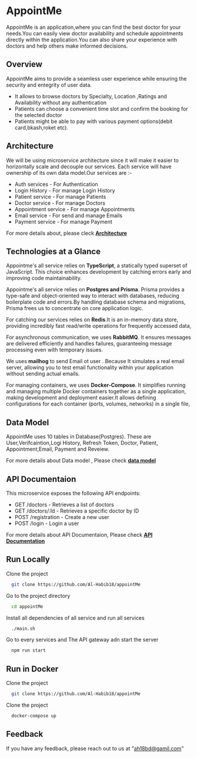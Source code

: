 <!-- @format -->

# AppointMe

AppointMe is an application,where you can find the best doctor for your needs.You can easily view doctor availability and schedule appointments directly within the application.You can also share your experience with doctors and help others make informed decisions.

## Overview

AppointMe aims to provide a seamless user experience while ensuring the security and entegrity of user data.

-   It allows to browse doctors by Specialty, Location ,Ratings and Availability without any authentication
-   Patients can choose a convenient time slot and confirm the booking for the selected doctor
-   Patients might be able to pay with various payment options(debit card,bkash,roket etc).

## Architecture

We will be using microservice architecture since it will make it easier to horizontally scale and decouple our services. Each service will have ownership of its own data model.Our services are :-

-   Auth services - For Authentication
-   Login History - For manage Login History
-   Patient service - For manage Patients
-   Doctor service - For manage Doctors
-   Appointment service - For manage Appointments
-   Email service - For send and manage Emails
-   Payment service - For manage Payment

For more details about, please cleck [**Architecture**](https://docs.google.com/document/d/1eGwSzCzGQxYLf1NGtKipZXlIxo0nABMrd8u51whl9y8/edit?usp=sharing)

## Technologies at a Glance

Appointme's all service relies on **TypeScript**, a statically typed superset of JavaScript. This choice enhances development by catching errors early and improving code maintainability.

Appointme's all service relies on **Postgres and Prisma**. Prisma provides a type-safe and object-oriented way to interact with databases, reducing boilerplate code and errors.By handling database schema and migrations, Prisma frees us to concentrate on core application logic.

For catching our services relies on **Redis**.It is an in-memory data store, providing incredibly fast read/write operations for frequently accessed data,

For asynchronous communication, we uses **RabbitMQ**. It ensures messages are delivered efficiently and handles failures, guaranteeing message processing even with temporary issues.

We uses **mailhog** to send Email ot user . Because It simulates a real email server, allowing you to test email functionality within your application without sending actual emails.

For managing containers, we uses **Docker-Compose**. It simplifies running and managing multiple Docker containers together as a single application, making development and deployment easier.It allows defining configurations for each container (ports, volumes, networks) in a single file,

## Data Model

AppointMe uses 10 tables in Database(Postgres). These are User,Verifcaintion,Logi History, Refresh Token, Doctor, Patient, Appointment,Email, Payment and Reveiew.

For more details about Data model , Please check [**data model**](https://drive.google.com/file/d/1InKaUokdoUjqcWo_5QDcdH0yXqOxEWuK/view?usp=sharing)

## API Documentaion

This microservice exposes the following API endpoints:

-   GET /doctors - Retrieves a list of doctors
-   GET /doctors/:Id - Retrieves a specific doctor by ID
-   POST /registration - Create a new user
-   POST /login - Login a user

For more details about API Documentaion, Please check [**API Documentation**](https://documenter.getpostman.com/view/27184751/2sA3JF9ip9)

## Run Locally

Clone the project

```bash
  git clone https://github.com/Al-Habib18/appointMe
```

Go to the project directory

```bash
  cd appointMe
```

Install all dependencies of all service and run all services

```bash
  ./main.sh
```

Go to every services and The API gateway adn start the server

```bash
  npm run start
```

## Run in Docker

Clone the project

```bash
  git clone https://github.com/Al-Habib18/appointMe
```

Clone the project

```bash
  docker-compose up
```

## Feedback

If you have any feedback, please reach out to us at "ah18bd@gamil.com"
